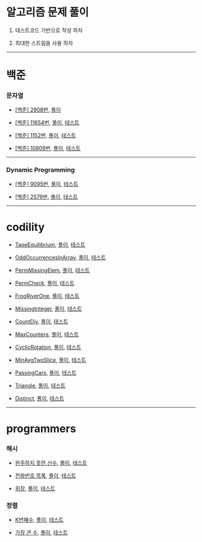 알고리즘 문제 풀이  
================

1. 테스트코드 기반으로 작성 하자  

2. 최대한 스트림을 사용 하자  

---

백준  
====

### 문자열  

- [[백준] 2908번](https://www.acmicpc.net/problem/2908), [풀이](https://github.com/Hue9010/algorithm/blob/master/src/main/java/baekjoon/Num2908.java)

- [[백준] 11654번](https://www.acmicpc.net/problem/11654), [풀이](https://github.com/Hue9010/algorithm/blob/master/src/main/java/baekjoon/Num11654.java), [테스트](https://github.com/Hue9010/algorithm/blob/master/src/test/java/baekjoon/Num11654Test.java)  

- [[백준] 1152번](https://www.acmicpc.net/problem/1152), [풀이](https://github.com/Hue9010/algorithm/blob/master/src/main/java/baekjoon/Num1152.java), [테스트](https://github.com/Hue9010/algorithm/blob/master/src/test/java/baekjoon/Num1152Test.java)  

- [[백준] 10809번](https://www.acmicpc.net/problem/10809), [풀이](https://github.com/Hue9010/algorithm/blob/master/src/main/java/baekjoon/Num10809.java), [테스트](https://github.com/Hue9010/algorithm/blob/master/src/test/java/baekjoon/Num10809Test.java)  

---

### Dynamic Programming  

- [[백준] 9095번](https://www.acmicpc.net/problem/9095), [풀이](https://github.com/Hue9010/algorithm/blob/master/src/main/java/baekjoon/Num9095.java), [테스트](https://github.com/Hue9010/algorithm/blob/master/src/test/java/baekjoon/Num9095Test.java)  

- [[백준] 2579번](https://www.acmicpc.net/problem/2579), [풀이](https://github.com/Hue9010/algorithm/blob/master/src/main/java/baekjoon/Num2579.java), [테스트](https://github.com/Hue9010/algorithm/blob/master/src/test/java/baekjoon/Num2579Test.java)  

---

codility  
=============

- [TapeEquilibrium](https://app.codility.com/programmers/lessons/3-time_complexity/tape_equilibrium/), [풀이](https://github.com/Hue9010/algorithm/blob/master/src/main/java/codility/TapeEquilibrium.java), [테스트](https://github.com/Hue9010/algorithm/blob/master/src/test/java/codility/TapeEquilibriumTest.java)  
	
- [OddOccurrencesInArray](https://app.codility.com/programmers/lessons/2-arrays/odd_occurrences_in_array/), [풀이](https://github.com/Hue9010/algorithm/blob/master/src/main/java/codility/OddOccurrencesInArray.java), [테스트](https://github.com/Hue9010/algorithm/blob/master/src/test/java/codility/OddOccurrencesInArrayTest.java)  

- [PermMissingElem](https://app.codility.com/programmers/lessons/3-time_complexity/perm_missing_elem/), [풀이](https://github.com/Hue9010/algorithm/blob/master/src/main/java/codility/PermMissingElem.java), [테스트](https://github.com/Hue9010/algorithm/blob/master/src/test/java/codility/PermMissingElemTest.java)  

- [PermCheck](https://app.codility.com/programmers/lessons/4-counting_elements/perm_check/), [풀이](https://github.com/Hue9010/algorithm/blob/master/src/main/java/codility/PermCheck.java), [테스트](https://github.com/Hue9010/algorithm/blob/master/src/test/java/codility/PermCheckTest.java)  

- [FrogRiverOne](https://app.codility.com/programmers/lessons/4-counting_elements/frog_river_one/), [풀이](https://github.com/Hue9010/algorithm/blob/master/src/main/java/codility/FrogRiverOne.java), [테스트](https://github.com/Hue9010/algorithm/blob/master/src/test/java/codility/FrogRiverOneTest.java)  

- [MissingInteger](https://app.codility.com/programmers/lessons/4-counting_elements/missing_integer/), [풀이](https://github.com/Hue9010/algorithm/blob/master/src/main/java/codility/MissingInteger.java), [테스트](https://github.com/Hue9010/algorithm/blob/master/src/test/java/codility/MissingIntegerTest.java)  

- [CountDiv](https://app.codility.com/programmers/lessons/5-prefix_sums/count_div/), [풀이](https://github.com/Hue9010/algorithm/blob/master/src/main/java/codility/CountDiv.java), [테스트](https://github.com/Hue9010/algorithm/blob/master/src/test/java/codility/CountDivTest.java)  

- [MaxCounters](https://app.codility.com/programmers/lessons/4-counting_elements/max_counters/), [풀이](https://github.com/Hue9010/algorithm/blob/master/src/main/java/codility/MaxCounters.java), [테스트](https://github.com/Hue9010/algorithm/blob/master/src/test/java/codility/MaxCountersTest.java)  

- [CyclicRotation](https://app.codility.com/programmers/lessons/2-arrays/cyclic_rotation/), [풀이](https://github.com/Hue9010/algorithm/blob/master/src/main/java/codility/CyclicRotation.java), [테스트](https://github.com/Hue9010/algorithm/blob/master/src/test/java/codility/CyclicRotationTest.java)  

- [MinAvgTwoSlice](https://app.codility.com/programmers/lessons/5-prefix_sums/min_avg_two_slice/), [풀이](https://github.com/Hue9010/algorithm/blob/master/src/main/java/codility/MinAvgTwoSlice.java), [테스트](https://github.com/Hue9010/algorithm/blob/master/src/test/java/codility/MinAvgTwoSliceTest.java)  

- [PassingCars](https://app.codility.com/programmers/lessons/5-prefix_sums/passing_cars/), [풀이](https://github.com/Hue9010/algorithm/blob/master/src/main/java/codility/PassingCars.java), [테스트](https://github.com/Hue9010/algorithm/blob/master/src/test/java/codility/PassingCarsTest.java)  

- [Triangle](https://app.codility.com/programmers/lessons/6-sorting/triangle/), [풀이](https://github.com/Hue9010/algorithm/blob/master/src/main/java/codility/Triangle.java), [테스트](https://github.com/Hue9010/algorithm/blob/master/src/test/java/codility/TriangleTest.java)  

- [Distinct](https://app.codility.com/programmers/lessons/6-sorting/distinct/), [풀이](https://github.com/Hue9010/algorithm/blob/master/src/main/java/codility/Distinct.java), [테스트](https://github.com/Hue9010/algorithm/blob/master/src/test/java/codility/DistinctTest.java)  


---

programmers  
=============

### 해시

- [완주하지 못한 선수](https://programmers.co.kr/learn/courses/30/lessons/42576?language=java), [풀이](https://github.com/Hue9010/algorithm/blob/master/src/main/java/programmers/Hash1.java), [테스트](https://github.com/Hue9010/algorithm/blob/master/src/test/java/programmers/Hash1Test.java)  

- [전화번호 목록](https://programmers.co.kr/learn/courses/30/lessons/42577?language=java), [풀이](https://github.com/Hue9010/algorithm/blob/master/src/main/java/programmers/Hash2.java), [테스트](https://github.com/Hue9010/algorithm/blob/master/src/test/java/programmers/Hash2Test.java)  

- [위장](https://programmers.co.kr/learn/courses/30/lessons/42578?language=java), [풀이](https://github.com/Hue9010/algorithm/blob/master/src/main/java/programmers/Hash3.java), [테스트](https://github.com/Hue9010/algorithm/blob/master/src/test/java/programmers/Hash3Test.java)  

### 정렬

- [K번째수](https://programmers.co.kr/learn/courses/30/lessons/42748?language=java), [풀이](https://github.com/Hue9010/algorithm/blob/master/src/main/java/programmers/Sort1.java), [테스트](https://github.com/Hue9010/algorithm/blob/master/src/test/java/programmers/Sort1Test.java)  

- [가장 큰 수](https://programmers.co.kr/learn/courses/30/lessons/42746?language=java), [풀이](https://github.com/Hue9010/algorithm/blob/master/src/main/java/programmers/Sort2.java), [테스트](https://github.com/Hue9010/algorithm/blob/master/src/test/java/programmers/Sort2Test.java)  